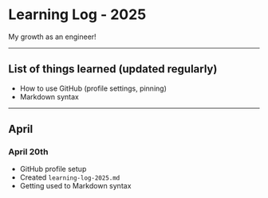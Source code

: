 # Learning Log - 2025

My growth as an engineer!

---

## List of things learned (updated regularly)

- How to use GitHub (profile settings, pinning)
- Markdown syntax

---

## April

### April 20th
- GitHub profile setup
- Created `learning-log-2025.md`
- Getting used to Markdown syntax
